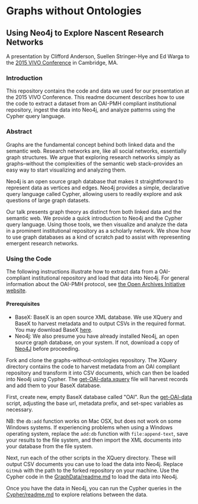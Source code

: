 # Graphs without Ontologies
## Using Neo4j to Explore Nascent Research Networks

A presentation by Clifford Anderson, Suellen Stringer-Hye and Ed Warga to the [2015 VIVO Conference](http://vivoconference.org/) in Cambridge, MA.

### Introduction

This repository contains the code and data we used for our presentation at the 2015 VIVO Conference. This readme document describes how to use the code to extract a dataset from an OAI-PMH compliant institutional repository, ingest the data into Neo4j, and analyze patterns using the Cypher query language.

### Abstract
Graphs are the fundamental concept behind both linked data and the semantic web. Research networks are, like all social networks, essentially graph structures. We argue that exploring research networks simply as graphs–without the complexities of the semantic web stack–provides an easy way to start visualizing and analyzing them.

Neo4j is an open source graph database that makes it straightforward to represent data as vertices and edges. Neo4j provides a simple, declarative query language called Cypher, allowing users to readily explore and ask questions of large graph datasets. 

Our talk presents graph theory as distinct from both linked data and the semantic web. We provide a quick introduction to Neo4j and the Cypher query language. Using those tools, we then visualize and analyze the data in a prominent institutional repository as a scholarly network. We show how to use graph databases as a kind of scratch pad to assist with representing emergent research networks. 

### Using the Code

The following instructions illustrate how to extract data from a OAI-compliant institutional repository and load that data into Neo4j. For general information about the OAI-PMH protocol, see [the Open Archives Initiative website](https://www.openarchives.org/pmh/). 

#### Prerequisites

  * BaseX: BaseX is an open source XML database. We use XQuery and BaseX to harvest metadata and to output CSVs in the required format. You may download BaseX [here](http://basex.org/products/download/all-downloads/).
  * Neo4j: We also presume you have already installed Neo4j, an open source graph database, on your system. If not, download a copy of [Neo4J](http://neo4j.com/download/) before proceeding.

Fork and clone the graphs-without-ontologies repository. The XQuery directory contains the code to harvest metadata from an OAI compliant repository and transform it into CSV documents, which can then be loaded into Neo4j using Cypher. The [get-OAI-data.xquery](XQuery/get-OAI-data.xquery) file will harvest records and add them to your BaseX database. 

First, create new, empty BaseX database called "OAI". Run the [get-OAI-data](XQuery/get-OAI-data.xquery) script, adjusting the base url, metadata prefix, and set-spec variables as necessary.  

NB: the ```db:add``` function works on Mac OSX, but does not work on some Windows systems. If experiencing problems when using a Windows operating system, replace the ```add:db``` function with ```file:append-text```, save your results to the file system, and then import the XML documents into your database from the file system.

Next, run each of the other scripts in the XQuery directory. These will output CSV documents you can use to load the data into Neo4j. Replace ```GitHub``` with the path to the forked repository on your machine. Use the Cypher code in the [GraphData/readme.md](GraphData/readme.md) to load the data into Neo4j.

Once you have the data in Neo4j, you can run the Cypher queries in the [Cypher/readme.md](Cypher) to explore relations between the data.
